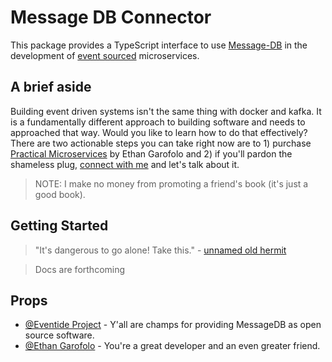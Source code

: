 # Message DB Connector

This package provides a TypeScript interface to use [Message-DB](http://docs.eventide-project.org/user-guide/message-db/) in the development of [event sourced](https://www.youtube.com/watch?v=JHGkaShoyNs&ab_channel=CodeontheBeach) microservices.



## A brief aside

Building event driven systems isn't the same thing with docker and kafka.
It is a fundamentally different approach to building software and needs to approached that way.
Would you like to learn how to do that effectively?
There are two actionable steps you can take right now are to 1) purchase [Practical Microservices](https://practicalmicroservices.com/) by Ethan Garofolo and 2) if you'll pardon the shameless plug, [connect with me](https://www.linkedin.com/in/stetsonp/) and let's talk about it.

> NOTE: I make no money from promoting a friend's book (it's just a good book).

## Getting Started

> "It's dangerous to go alone! Take this." - [unnamed old hermit](https://en.wikipedia.org/wiki/It%27s_dangerous_to_go_alone!)

> Docs are forthcoming

## Props

* [@Eventide Project](https://github.com/eventide-project) - Y'all are champs for providing MessageDB as open source software.
* [@Ethan Garofolo](https://github.com/juanpaco) - You're a great developer and an even greater friend.
